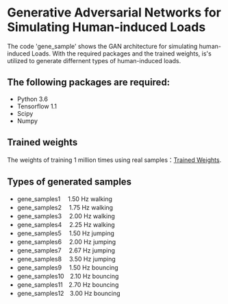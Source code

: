 # Generative Adversarial Networks for Simulating Human-induced Loads
The code 'gene_sample' shows the GAN architecture for simulating human-induced Loads. With the required packages and the trained weights, is's utilized to generate differnent types of human-induced loads.

## The following packages are required:
* Python 3.6
* Tensorflow 1.1
* Scipy
* Numpy

## Trained weights
The weights of training 1 million times using real samples：[Trained Weights](https://drive.google.com/open?id=1zLen63lKyv1qlwWiyPUyaSeSL2Mbj46U).

## Types of generated samples
* gene_samples1　 1.50 Hz walking
* gene_samples2　 1.75 Hz walking
* gene_samples3　 2.00 Hz walking
* gene_samples4　 2.25 Hz walking
* gene_samples5　 1.50 Hz jumping
* gene_samples6　 2.00 Hz jumping
* gene_samples7　 2.67 Hz jumping
* gene_samples8　 3.50 Hz jumping
* gene_samples9　 1.50 Hz bouncing
* gene_samples10　2.10 Hz bouncing
* gene_samples11　2.70 Hz bouncing
* gene_samples12　3.00 Hz bouncing
